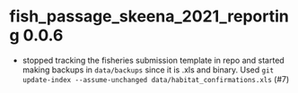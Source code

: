 # fish_passage_skeena_2021_reporting 0.0.6

* stopped tracking the fisheries submission template in repo and started making backups in `data/backups` since it is .xls and binary.  Used `git update-index --assume-unchanged data/habitat_confirmations.xls` (#7)
